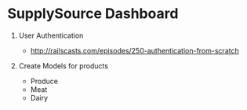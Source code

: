 SupplySource Dashboard
================================

1) User Authentication
	- http://railscasts.com/episodes/250-authentication-from-scratch
	
2) Create Models for products
	- Produce
	- Meat
	- Dairy